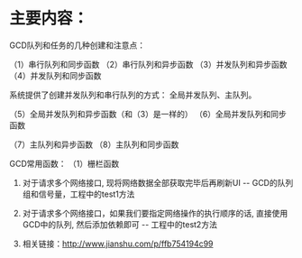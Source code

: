 # 主要内容：
GCD队列和任务的几种创建和注意点：

（1）串行队列和同步函数
（2）串行队列和异步函数
（3）并发队列和异步函数
（4）并发队列和同步函数

系统提供了创建并发队列和串行队列的方式： 全局并发队列、主队列。

（5）全局并发队列和异步函数（和（3）是一样的）
（6）全局并发队列和同步函数

（7）主队列和异步函数
（8）主队列和同步函数



GCD常用函数：
（1）栅栏函数
1. 对于请求多个网络接口, 现将网络数据全部获取完毕后再刷新UI  --  GCD的队列组和信号量，工程中的test1方法
2. 对于请求多个网络接口，如果我们要指定网络操作的执行顺序的话, 直接使用GCD中的队列, 然后添加依赖即可  --  工程中的test2方法

3. 相关链接：http://www.jianshu.com/p/ffb754194c99
